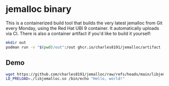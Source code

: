 # jemalloc binary 

This is a containerized build tool that builds the very latest jemalloc from Git every Monday, using the Red Hat UBI 9 container. It automatically uploads via CI. There is also a container artifact if you'd like to build it yourself:

```bash
mkdir out
podman run -v "$(pwd)/out":/out ghcr.io/charles8191/jemalloc/artifact 
```

## Demo

```bash
wget https://github.com/charles8191/jemalloc/raw/refs/heads/main/libjemalloc.so
LD_PRELOAD=./libjemalloc.so /bin/echo "Hello, world!"
```
